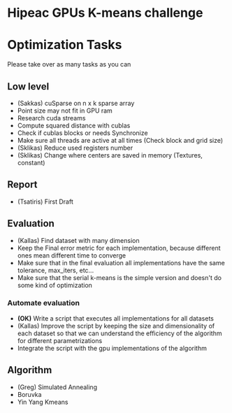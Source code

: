 # Hipeac GPUs K-means challenge

# Optimization Tasks

Please take over as many tasks as you can

## Low level
- (Sakkas) cuSparse on n x k sparse array
- Point size may not fit in GPU ram
- Research cuda streams 
- Compute squared distance with cublas
- Check if cublas blocks or needs Synchronize 
- Make sure all threads are active at all times (Check block and grid size)
- (Sklikas) Reduce used registers number
- (Sklikas) Change where centers are saved in memory (Textures, constant)

## Report
- (Tsatiris) First Draft

## Evaluation
- (Kallas) Find dataset with many dimension 
- Keep the Final error metric for each implementation, because different ones mean different time to converge
- Make sure that in the final evaluation all implementations have the same tolerance, max\_iters, etc...
- Make sure that the serial k-means is the simple version and doesn't do some kind of optimization

### Automate evaluation
- **(OK)** Write a script that executes all implementations for all datasets
- (Kallas) Improve the script by keeping the size and dimensionality of each dataset so that we can understand the efficiency of the algorithm for different parametrizations
- Integrate the script with the gpu implementations of the algorithm

## Algorithm
- (Greg) Simulated Annealing
- Boruvka
- Yin Yang Kmeans
